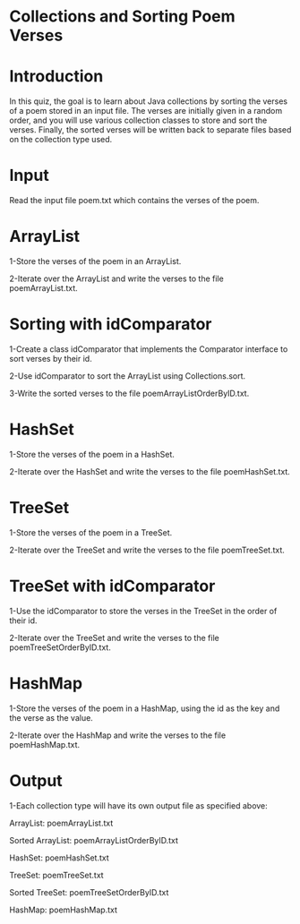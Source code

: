 # Collections and Sorting Poem Verses

# Introduction

In this quiz, the goal is to learn about Java collections by sorting the verses of a poem stored in an input file. The verses are initially given in a random order, and you will use various collection classes to store and sort the verses. Finally, the sorted verses will be written back to separate files based on the collection type used.

# Input

Read the input file poem.txt which contains the verses of the poem.

# ArrayList

1-Store the verses of the poem in an ArrayList.

2-Iterate over the ArrayList and write the verses to the file poemArrayList.txt.

# Sorting with idComparator

1-Create a class idComparator that implements the Comparator interface to sort verses by their id.

2-Use idComparator to sort the ArrayList using Collections.sort.

3-Write the sorted verses to the file poemArrayListOrderByID.txt.

# HashSet

1-Store the verses of the poem in a HashSet.

2-Iterate over the HashSet and write the verses to the file poemHashSet.txt.

# TreeSet

1-Store the verses of the poem in a TreeSet.

2-Iterate over the TreeSet and write the verses to the file poemTreeSet.txt.

# TreeSet with idComparator

1-Use the idComparator to store the verses in the TreeSet in the order of their id.

2-Iterate over the TreeSet and write the verses to the file poemTreeSetOrderByID.txt.

# HashMap

1-Store the verses of the poem in a HashMap, using the id as the key and the verse as the value.

2-Iterate over the HashMap and write the verses to the file poemHashMap.txt.

# Output

1-Each collection type will have its own output file as specified above:


ArrayList: poemArrayList.txt

Sorted ArrayList: poemArrayListOrderByID.txt

HashSet: poemHashSet.txt

TreeSet: poemTreeSet.txt

Sorted TreeSet: poemTreeSetOrderByID.txt

HashMap: poemHashMap.txt
